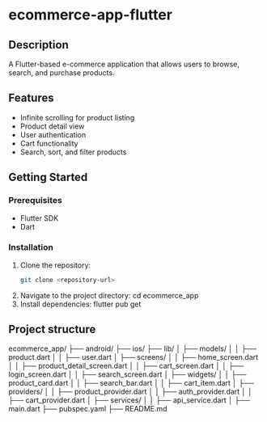 # ecommerce-app-flutter

## Description
A Flutter-based e-commerce application that allows users to browse, search, and purchase products.

## Features
- Infinite scrolling for product listing
- Product detail view
- User authentication
- Cart functionality
- Search, sort, and filter products

## Getting Started

### Prerequisites
- Flutter SDK
- Dart

### Installation
1. Clone the repository:
   ```bash
   git clone <repository-url>
2. Navigate to the project directory:
cd ecommerce_app
3. Install dependencies:
flutter pub get

## Project structure
ecommerce_app/
├── android/
├── ios/
├── lib/
│   ├── models/
│   │   ├── product.dart
│   │   ├── user.dart
│   ├── screens/
│   │   ├── home_screen.dart
│   │   ├── product_detail_screen.dart
│   │   ├── cart_screen.dart
│   │   ├── login_screen.dart
│   │   ├── search_screen.dart
│   ├── widgets/
│   │   ├── product_card.dart
│   │   ├── search_bar.dart
│   │   ├── cart_item.dart
│   ├── providers/
│   │   ├── product_provider.dart
│   │   ├── auth_provider.dart
│   │   ├── cart_provider.dart
│   ├── services/
│   │   ├── api_service.dart
│   ├── main.dart
├── pubspec.yaml
├── README.md
